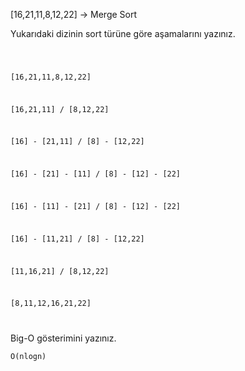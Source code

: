 [16,21,11,8,12,22] -> Merge Sort

Yukarıdaki dizinin sort türüne göre aşamalarını yazınız.

<code>

[16,21,11,8,12,22]

[16,21,11] / [8,12,22]

[16] - [21,11] / [8] - [12,22]

[16] - [21] - [11] / [8] - [12] - [22]

[16] - [11] - [21] / [8] - [12] - [22]

[16] - [11,21] / [8] - [12,22]

[11,16,21] / [8,12,22]

[8,11,12,16,21,22]

</code>

Big-O gösterimini yazınız.

`O(nlogn)`
